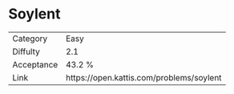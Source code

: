 # Soylent

<table>
    <tr>
        <td>Category</td>
        <td>Easy</td>
    </tr>
    <tr>
        <td>Diffulty</td>
        <td>2.1</td>
    </tr>
    <tr>
        <td>Acceptance</td>
        <td>43.2 %</td>
    </tr>
    <tr>
        <td>Link</td>
        <td>https://open.kattis.com/problems/soylent</td>
    </tr>
</table>